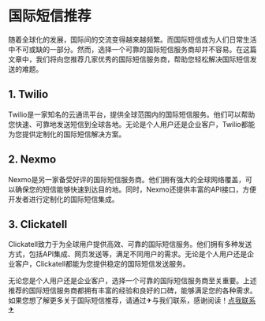 # 国际短信推荐

随着全球化的发展，国际间的交流变得越来越频繁。而国际短信成为人们日常生活中不可或缺的一部分。然而，选择一个可靠的国际短信服务商却并不容易。在这篇文章中，我们将向您推荐几家优秀的国际短信服务商，帮助您轻松解决国际短信发送的难题。

## 1. Twilio

Twilio是一家知名的云通讯平台，提供全球范围内的国际短信服务。他们可以帮助您快速、可靠地发送短信到全球各地。无论是个人用户还是企业客户，Twilio都能为您提供定制化的国际短信解决方案。

## 2. Nexmo

Nexmo是另一家备受好评的国际短信服务商。他们拥有强大的全球网络覆盖，可以确保您的短信能够快速到达目的地。同时，Nexmo还提供丰富的API接口，方便开发者进行定制化的国际短信集成。

## 3. Clickatell

Clickatell致力于为全球用户提供高效、可靠的国际短信服务。他们拥有多种发送方式，包括API集成、网页发送等，满足不同用户的需求。无论是个人用户还是企业客户，Clickatell都能为您提供稳定的国际短信发送服务。

无论您是个人用户还是企业客户，选择一个可靠的国际短信服务商至关重要。上述推荐的国际短信服务商都拥有丰富的经验和良好的口碑，能够满足您的各种需求。如果您想了解更多关于国际短信推荐，请通过✈与我们联系，感谢阅读！[点我联系✈](https://img.G208.com)